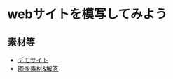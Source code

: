 # webサイトを模写してみよう
## 素材等
- [デモサイト](https://code-jump.com/demo/html/profile/)
- [画像素材&解答](https://code-jump.com/profile-menu/)

